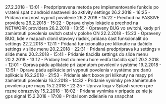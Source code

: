 27.2.2018 - 13:01 - Predpripravena metoda pre implementovanie funkcie po vrateni spat z android nastaveni do aktivity settings
26.2.2018 - 16:25 - Pridana moznost vypnut povolenie
26.2.2018 - 15:22 - Prechod na PASSIVE providera
26.2.2018 - 15:22 - Oprava chyby lokácie a prechod na NETWORK providera
26.2.2018 - 13:55 - Opraveny BUG vo switchi, kedy pri zamietnuti povolenia switch ostal v polohe ON
22.2.2018 - 15:23 - Opraveny BUG, kde v mapach clonil stavovy riadok, pridana čast funkcionalit do settings
22.2.2018 - 12:11 - Pridaná funkcionalita pre kliknutie na tlačidlo settings v slide menu
20.2.2018 - 22:31 - Pridaná predpríprava ku settings v slide menu
20.2.2018 - 15:41 - Pridanie tlacidla settings do slide menu
20.2.2018 - 13:12 - Pridaný text do menu hore vedľa tlačidla späť
20.2.2018 - 12:01 - Oprava pádu aplikácie pri zapnutom povolení v systéme
19.2.2018 - 13:51 - Oprava pádu aplikácie pri vypnutí povolenia v systéme pre danú aplikáciu
16.2.2018 - 21:53 - Pridanie alert boxov pri kliknuty na mapy pri zamietnuti povolenia
16.2.2018 - 14:32 - Pridanie vynimky pre zamietnutie povolenia pre mapy
15.2.2018 - 22:25 - Uprava loga v Splash screen pre rozne obrazovky
15.2.2018 - 18:02 - Pridana vynimka v pripade ze nie je gps signal
15.2.2018 - 17:08 - Pridal som zdielanie na snapchat